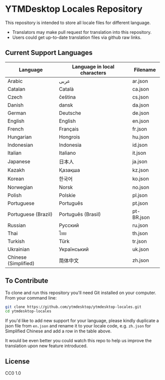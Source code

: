 # YTMDesktop Locales Repository
This repository is intended to store all locale files for different language.
- Translators may make pull request for translation into this repository.
- Users could get up-to-date translation files via github raw links.

## Current Support Languages
| Language | Language in local characters | Filename |
| - | - | - |
| Arabic |عربى  | ar.json |
| Catalan | Català | ca.json |
| Czech | čeština | cs.json |
| Danish | dansk | da.json |
| German | Deutsche | de.json |
| English | English | en.json |
| French | Français | fr.json |
| Hungarian | Hongrois | hu.json |
| Indonesian | Indonesia | id.json |
| Italian | Italiano | it.json |
| Japanese | 日本人 | ja.json |
| Kazakh | Қазақша | kz.json |
| Korean | 한국어 | ko.json |
| Norwegian | Norsk | no.json |
| Polish | Polskie | pl.json |
| Portuguese | Português | pt.json |
| Portuguese (Brazil) | Português (Brasil) | pt-BR.json |
| Russian | Pусский | ru.json |
| Thai | ไทย | th.json |
| Turkish | Türk | tr.json |
| Ukrainian | Український | uk.json |
| Chinese (Simplified) | 简体中文 | zh.json |

## To Contribute
To clone and run this repository you'll need Git installed on your computer. From your command line: 

```sh
git clone https://github.com/ytmdesktop/ytmdesktop-locales.git
cd ytmdesktop-locales
```

If you'd like to add new support for your language, please kindly duplicate a json file from `en.json` and rename it to your locale code, e.g. `zh.json` for Simplified Chinese and add a row in the table above.

It would be even better you could watch this repo to help us improve the translation upon new feature introduced.


## License
CC0 1.0
